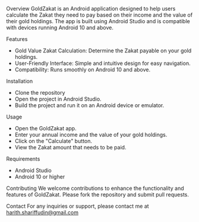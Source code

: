 Overview
GoldZakat is an Android application designed to help users calculate the Zakat they need to pay based on their income and the value of their gold holdings. The app is built using Android Studio and is compatible with devices running Android 10 and above.

Features
- Gold Value Zakat Calculation: Determine the Zakat payable on your gold holdings.
- User-Friendly Interface: Simple and intuitive design for easy navigation.
- Compatibility: Runs smoothly on Android 10 and above.

Installation
- Clone the repository
- Open the project in Android Studio.
- Build the project and run it on an Android device or emulator.

Usage
- Open the GoldZakat app.
- Enter your annual income and the value of your gold holdings.
- Click on the "Calculate" button.
- View the Zakat amount that needs to be paid.

Requirements
- Android Studio
- Android 10 or higher

Contributing
We welcome contributions to enhance the functionality and features of GoldZakat. Please fork the repository and submit pull requests.

Contact
For any inquiries or support, please contact me at harith.shariffudin@gmail.com
